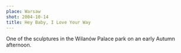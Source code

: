 ```yaml
---
place: Warsaw
shot: 2004-10-14
title: Hey Baby, I Love Your Way
---
```


One of the sculptures in the Wilanów Palace park on an early Autumn afternoon.
